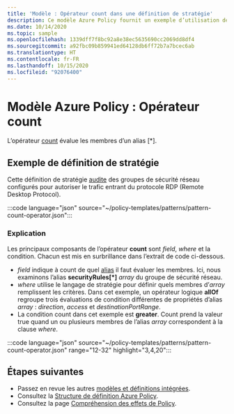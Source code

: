 ```yaml
---
title: 'Modèle : Opérateur count dans une définition de stratégie'
description: Ce modèle Azure Policy fournit un exemple d’utilisation de l’opérateur count dans une définition de stratégie.
ms.date: 10/14/2020
ms.topic: sample
ms.openlocfilehash: 1339dff7f8bc92a8e38ec5635690cc2069dd8df4
ms.sourcegitcommit: a92fbc09b859941ed64128db6ff72b7a7bcec6ab
ms.translationtype: HT
ms.contentlocale: fr-FR
ms.lasthandoff: 10/15/2020
ms.locfileid: "92076400"
---
```

# <a name="azure-policy-pattern-the-count-operator"></a>Modèle Azure Policy : Opérateur count

L’opérateur [count](../concepts/definition-structure.md#count) évalue les membres d’un alias \[\*\].

## <a name="sample-policy-definition"></a>Exemple de définition de stratégie

Cette définition de stratégie [audite](../concepts/effects.md#audit) des groupes de sécurité réseau configurés pour autoriser le trafic entrant du protocole RDP (Remote Desktop Protocol).

:::code language="json" source="~/policy-templates/patterns/pattern-count-operator.json":::

### <a name="explanation"></a>Explication

Les principaux composants de l’opérateur **count** sont _field_, _where_ et la condition. Chacun est mis en surbrillance dans l’extrait de code ci-dessous.

- _field_ indique à count de quel [alias](../concepts/definition-structure.md#aliases) il faut évaluer les membres. Ici, nous examinons l’alias **securityRules\[\*\]** _array_ du groupe de sécurité réseau.
- _where_ utilise le langage de stratégie pour définir quels membres d’_array_ remplissent les critères. Dans cet exemple, un opérateur logique **allOf** regroupe trois évaluations de condition différentes de propriétés d’alias _array_ : _direction_, _access_ et _destinationPortRange_.
- La condition count dans cet exemple est **greater**. Count prend la valeur true quand un ou plusieurs membres de l’alias _array_ correspondent à la clause _where_.

:::code language="json" source="~/policy-templates/patterns/pattern-count-operator.json" range="12-32" highlight="3,4,20":::

## <a name="next-steps"></a>Étapes suivantes

- Passez en revue les autres [modèles et définitions intégrées](./index.md).
- Consultez la [Structure de définition Azure Policy](../concepts/definition-structure.md).
- Consultez la page [Compréhension des effets de Policy](../concepts/effects.md).
